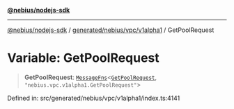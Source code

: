 [**@nebius/nodejs-sdk**](../../../../../README.md)

---

[@nebius/nodejs-sdk](../../../../../README.md) / [generated/nebius/vpc/v1alpha1](../README.md) / GetPoolRequest

# Variable: GetPoolRequest

> **GetPoolRequest**: [`MessageFns`](../../../../../runtime/protos/core/interfaces/MessageFns.md)\<[`GetPoolRequest`](../interfaces/GetPoolRequest.md), `"nebius.vpc.v1alpha1.GetPoolRequest"`\>

Defined in: src/generated/nebius/vpc/v1alpha1/index.ts:4141
